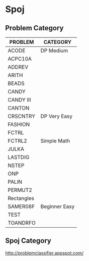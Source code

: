 Spoj
====

Problem     Category
-----------------

| PROBLEM     | CATEGORY        |
|-------------|-----------------|
| ACODE       | DP Medium       |
| ACPC10A     |                 |
| ADDREV      |                 |
| ARITH       |                 |
| BEADS       |                 |
| CANDY       |                 |
| CANDY III   |                 |
| CANTON      |                 |
| CRSCNTRY    | DP Very Easy    |
| FASHION     |                 |
| FCTRL       |                 |
| FCTRL2      | Simple Math     |
| JULKA       |                 |
| LASTDIG     |                 |
| NSTEP       |                 |
| ONP         |                 |
| PALIN       |                 | 
| PERMUT2     |                 |
| Rectangles  |                 |
| SAMER08F    | Beginner Easy   |
| TEST        |                 |
| TOANDRFO    |                 |


Spoj Category
------------
http://problemclassifier.appspot.com/